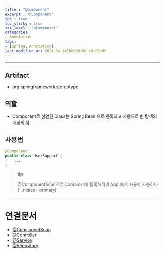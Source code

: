 ```yaml
---
title : "@Component"
excerpt : "@Component"
toc : true
toc_sticky : true
toc_label : "@Component"
categories:
- Annotation
tags:
- [Spring, Annotation]
last_modified_at: 2024-04-14T08:00:00-10:00:00
---
```

  
---
  
## Artifact
- org.springframework.stereotype
  
## 역할
- Component로 선언된 Class는 Spring Bean 으로 등록되고 자동으로 빈 탐색의 대상의 됨
  
## 사용법
  
```java
@Component  
public class UserSupport {
	...
}
```

> **tip**
>
> @ComponentScan으로 Container에 등록해줘야 App 에서 사용이 가능하다 
{: .notice--primary}  

---
  
# 연결문서
- [@ComponentScan](../../annotation/annotation-@ComponentScan)
- [@Controller](../../annotation/annotation-@Controller)
- [@Service](../../annotation/annotation-@Service)
- [@Repository](../../annotation/annotation-@Repository)